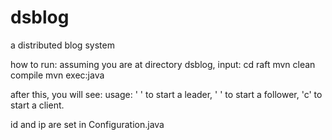 # dsblog
a distributed blog system

how to run:
assuming you are at directory dsblog, input:
cd raft
mvn clean compile
mvn exec:java

after this, you will see:
usage: '<l> <id>' to start a leader, '<f> <id>' to start a follower, 'c' to start a client.

id and ip are set in Configuration.java